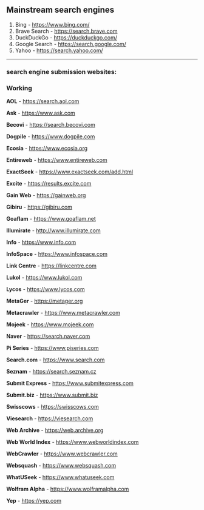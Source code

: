## Mainstream search engines

1. Bing - https://www.bing.com/
2. Brave Search - https://search.brave.com
3. DuckDuckGo - https://duckduckgo.com/
4. Google Search - https://search.google.com/
5. Yahoo - https://search.yahoo.com/

---

### search engine submission websites:

### Working 

**AOL** - https://search.aol.com

**Ask** - https://www.ask.com

**Becovi** - https://search.becovi.com

**Dogpile** - https://www.dogpile.com

**Ecosia** - https://www.ecosia.org

**Entireweb** - https://www.entireweb.com

**ExactSeek** - https://www.exactseek.com/add.html

**Excite** - https://results.excite.com

**Gain Web** - https://gainweb.org

**Gibiru** - https://gibiru.com

**Goaflam** - https://www.goaflam.net

**Illumirate** - http://www.illumirate.com

**Info** - https://www.info.com

**InfoSpace** - https://www.infospace.com

**Link Centre** - https://linkcentre.com

**Lukol** - https://www.lukol.com

**Lycos** - https://www.lycos.com 

**MetaGer** - https://metager.org

**Metacrawler** - https://www.metacrawler.com

**Mojeek** - https://www.mojeek.com

**Naver** - https://search.naver.com

**Pi Series** - https://www.piseries.com

**Search.com** - https://www.search.com

**Seznam** - https://search.seznam.cz

**Submit Express** - https://www.submitexpress.com

**Submit.biz** - https://www.submit.biz

**Swisscows** - https://swisscows.com

**Viesearch** - https://viesearch.com

**Web Archive** - https://web.archive.org

**Web World Index** - https://www.webworldindex.com

**WebCrawler** - https://www.webcrawler.com

**Websquash** - https://www.websquash.com

**WhatUSeek** - https://www.whatuseek.com

**Wolfram Alpha** - https://www.wolframalpha.com

**Yep** - https://yep.com
